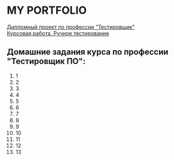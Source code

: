 # MY PORTFOLIO
[Дипломный проект по профессии "Тестировщик"](https://github.com/PershikovAlex/Diplom)  
[Курсовая работа. Ручное тестирование](https://docs.google.com/spreadsheets/d/1Z38ZcmMs4-nfDOfAKrmBpRGlHBofas3nA_X_sEXbi-c/edit#gid=0)
## Домашние задания курса по профессии "Тестировщик ПО":
1. 1
2. 2
3. 3
4. 4
5. 5
6. 6
7. 7
8. 8
9. 9
10. 10
11. 11
12. 12
13. 13
